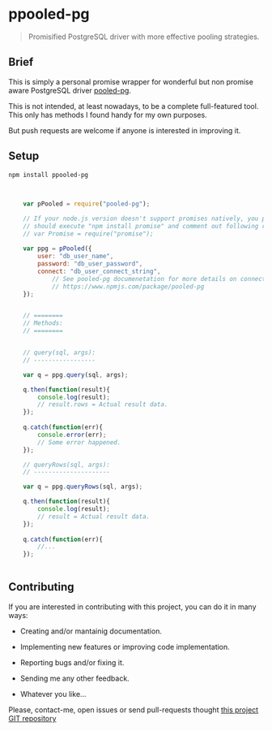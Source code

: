 ppooled-pg
==========

> Promisified PostgreSQL driver with more effective pooling strategies.


<a name="Brief"></a>Brief
-------------------------


This is simply a personal promise wrapper for wonderful but non promise aware PostgreSQL driver [pooled-pg](https://www.npmjs.com/package/pooled-pg).

This is not intended, at least nowadays, to be a complete full-featured tool. This only has methods I found handy for my own purposes.

But push requests are welcome if anyone is interested in improving it.


<a name="Setup">Setup</a>
-------------------------


    npm install ppooled-pg


<a name="Expample"></a>
-----------------------


```javascript

    var pPooled = require("pooled-pg");

    // If your node.js version doesn't support promises natively, you probably
    // should execute "npm install promise" and comment out following row:
    // var Promise = require("promise");
    
    var ppg = pPooled({
        user: "db_user_name",
        password: "db_user_password",
        connect: "db_user_connect_string",
            // See pooled-pg documenetation for more details on connect string:
            // https://www.npmjs.com/package/pooled-pg
    });


    // ========
    // Methods:
    // ========


    // query(sql, args):
    // -----------------

    var q = ppg.query(sql, args);

    q.then(function(result){
        console.log(result);
        // result.rows = Actual result data.
    });
        
    q.catch(function(err){
        console.error(err);
        // Some error happened.
    });

    // queryRows(sql, args):
    // ---------------------

    var q = ppg.queryRows(sql, args);

    q.then(function(result){
        console.log(result);
        // result = Actual result data.
    });
        
    q.catch(function(err){
        //...
    });
    


``````



<a name="contributing"></a>Contributing
---------------------------------------

If you are interested in contributing with this project, you can do it in many ways:

  * Creating and/or mantainig documentation.

  * Implementing new features or improving code implementation.

  * Reporting bugs and/or fixing it.
  
  * Sending me any other feedback.

  * Whatever you like...
    
Please, contact-me, open issues or send pull-requests thought [this project GIT repository](https://github.com/bitifet/ppooled-pg)

